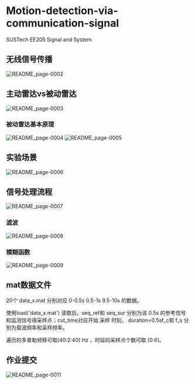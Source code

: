 # Motion-detection-via-communication-signal
SUSTech EE205 Signal and System

## 无线信号传播
![README_page-0002](https://user-images.githubusercontent.com/117464811/231815584-f43b73a6-b915-454d-bb8c-8cebe5bd5438.jpg)

## 主动雷达vs被动雷达
![README_page-0003](https://user-images.githubusercontent.com/117464811/231817815-78a6417e-06e1-4795-8d1f-8cece5331975.jpg)

### 被动雷达基本原理
![README_page-0004](https://user-images.githubusercontent.com/117464811/231815823-f22d53da-8056-4c90-aef7-97ae9f335399.jpg)
![README_page-0005](https://user-images.githubusercontent.com/117464811/231815969-53a52e8a-8485-4c92-92d0-bd294469f3a6.jpg)

## 实验场景
![README_page-0006](https://user-images.githubusercontent.com/117464811/231816112-dee1bd0c-2ff8-42dd-b4fe-e615620c4f6b.jpg)

## 信号处理流程
![README_page-0007](https://user-images.githubusercontent.com/117464811/231817615-aed0f7fe-6bdb-4f93-931d-7644d1bc4b1d.jpg)

### 滤波
![README_page-0008](https://user-images.githubusercontent.com/117464811/231817511-8ae7be2d-6469-4f18-8ce7-024fdbbd49ca.jpg)

### 模糊函数
![README_page-0009](https://user-images.githubusercontent.com/117464811/231816779-a79c26fc-be42-455b-8616-7c73586f65d9.jpg)

## mat数据文件
20个 data_x.mat 分别对应 0-0.5s 0.5-1s 9.5-10s 的数据。

使用load('data_x.mat') 读取后，seq_ref和 seq_sur 分别为该 0.5s 的参考信号和监测信号得采样点；cut_time对应开始 采样 时刻， duration=0.5sf_c和 f_s 分别为载波频率和采样频率。

遍历的多普勒频移可取[40:2:40] Hz ，时延的采样点个数可取 [0:6]。

## 作业提交
![README_page-0011](https://user-images.githubusercontent.com/117464811/231816704-5630eccb-94e8-4a7d-b92e-38983369768e.jpg)
